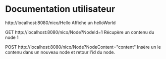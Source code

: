 # Documentation utilisateur

http://localhost:8080/nico/Hello
Affiche un helloWorld

GET http://localhost:8080/nico/Node?NodeId=1
Récupère un contenu du node 1

POST http://localhost:8080/nico/Node?NodeContent="content"
Insère un le contenu dans un nouveau node et retour l'id du node. 

